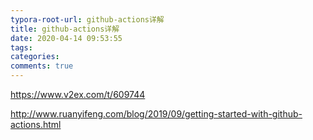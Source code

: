 ```yaml
---
typora-root-url: github-actions详解
title: github-actions详解
date: 2020-04-14 09:53:55
tags:
categories:
comments: true
---
```






https://www.v2ex.com/t/609744

http://www.ruanyifeng.com/blog/2019/09/getting-started-with-github-actions.html